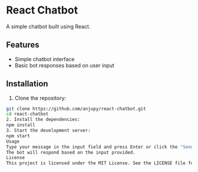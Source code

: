 # React Chatbot

A simple chatbot built using React.

## Features

- Simple chatbot interface
- Basic bot responses based on user input

## Installation

1. Clone the repository:

```bash
git clone https://github.com/anjupy/react-chatbot.git
cd react-chatbot
2. Install the dependencies:
npm install
3. Start the development server:
npm start
Usage
Type your message in the input field and press Enter or click the "Send" button.
The bot will respond based on the input provided.
License
This project is licensed under the MIT License. See the LICENSE file for details.